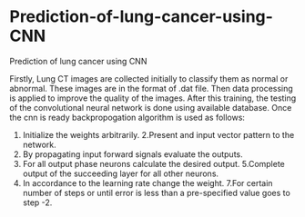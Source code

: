 # Prediction-of-lung-cancer-using-CNN
Prediction of lung cancer using CNN 


Firstly, Lung CT images are collected initially to classify them as normal or abnormal. These images are in the format of .dat file.
Then data processing is applied to improve the quality of the images. After this training, the testing of the convolutional neural network is done using available database.
Once the cnn is ready backpropogation algorithm is used as follows:

1. Initialize the weights arbitrarily.
2.Present and input vector pattern to the network.
3. By propagating input forward signals evaluate the outputs.
4. For all output phase neurons calculate the desired output.
5.Complete output of the succeeding layer for all other neurons.
6. In accordance to the learning rate change the weight.
7.For certain number of steps or until error is less than a pre-specified value goes to step -2.
